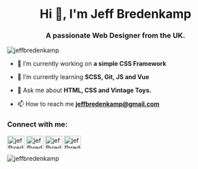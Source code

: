 <h1 align="center">Hi 👋, I'm Jeff Bredenkamp</h1>
<h3 align="center">A passionate Web Designer from the UK.</h3>

<p align="left"> <img src="https://komarev.com/ghpvc/?username=jeffbredenkamp&label=Profile%20views&color=0e75b6&style=flat" alt="jeffbredenkamp" /> </p>

- 🔭 I’m currently working on **a simple CSS Framework**

- 🌱 I’m currently learning **SCSS, Git, JS and Vue**

- 💬 Ask me about **HTML, CSS and Vintage Toys.**

- 📫 How to reach me **jeffbredenkamp@gmail.com**

<h3 align="left">Connect with me:</h3>
<p align="left">
<a href="https://codepen.io/jeffbredenkamp" target="blank"><img align="center" src="https://raw.githubusercontent.com/rahuldkjain/github-profile-readme-generator/master/src/images/icons/Social/codepen.svg" alt="jeffbredenkamp" height="30" width="40" /></a>
<a href="https://linkedin.com/in/jeffbredenkamp" target="blank"><img align="center" src="https://raw.githubusercontent.com/rahuldkjain/github-profile-readme-generator/master/src/images/icons/Social/linked-in-alt.svg" alt="jeffbredenkamp" height="30" width="40" /></a>
<a href="https://dribbble.com/jeffbredenkamp" target="blank"><img align="center" src="https://raw.githubusercontent.com/rahuldkjain/github-profile-readme-generator/master/src/images/icons/Social/dribbble.svg" alt="jeffbredenkamp" height="30" width="40" /></a>
<a href="https://www.behance.net/jeffbredenkamp" target="blank"><img align="center" src="https://raw.githubusercontent.com/rahuldkjain/github-profile-readme-generator/master/src/images/icons/Social/behance.svg" alt="jeffbredenkamp" height="30" width="40" /></a>
</p>

<p><img align="center" src="https://github-readme-streak-stats.herokuapp.com/?user=jeffbredenkamp&" alt="jeffbredenkamp" /></p>
